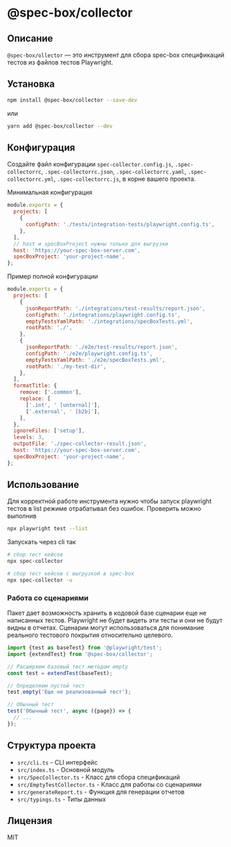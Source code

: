 # @spec-box/collector

## Описание

`@spec-box/ollector` — это инструмент для сбора spec-box спецификаций тестов из файлов тестов Playwright.

## Установка

```bash
npm install @spec-box/collector --save-dev
```

или

```bash
yarn add @spec-box/collector --dev
```

## Конфигурация

Создайте файл конфигурации `spec-collector.config.js`, `.spec-collectorrc`, `.spec-collectorrc.json`, `.spec-collectorrc.yaml`, `.spec-collectorrc.yml`, `.spec-collectorrc.js`, в корне вашего проекта.

Минимальная конфигурация

```javascript
module.exports = {
  projects: [
    {
      configPath: './tests/integration-tests/playwright.config.ts',
    },
  ],
  // host и specBoxProject нужны только для выгрузки
  host: 'https://your-spec-box-server.com',
  specBoxProject: 'your-project-name',
};
```

Пример полной конфигурации

```javascript
module.exports = {
  projects: [
    {
      jsonReportPath: './integrations/test-results/report.json',
      configPath: './integrations/playwright.config.ts',
      emptyTestsYamlPath: './integrations/specBoxTests.yml',
      rootPath: './',
    },
    {
      jsonReportPath: './e2e/test-results/report.json',
      configPath: './e2e/playwright.config.ts',
      emptyTestsYamlPath: './e2e/specBoxTests.yml',
      rootPath: './my-test-dir',
    },
  ],
  formatTitle: {
    remove: ['.common'],
    replace: [
      ['.int', ' [unternal]'],
      ['.external', ' [b2b]'],
    ],
  },
  ignoreFiles: ['setup'],
  levels: 3,
  outputFile: './spec-collector-result.json',
  host: 'https://your-spec-box-server.com',
  specBoxProject: 'your-project-name',
};
```

## Использование

Для корректной работе инструмента нужно чтобы запуск playwright тестов в list режиме отрабатывал без ошибок. Проверить можно выполнив

```bash
npx playwright test --list
```

Запускать через cli так

```bash
# сбор тест кейсов
npx spec-collector

# сбор тест кейсов с выгрузкой в spec-box
npx spec-collector -u
```

### Работа со сценариями

Пакет дает возможность хранить в кодовой базе сценарии еще не написанных тестов. Playwright не будет видеть эти тесты и они не будут видны в отчетах. Сценарии могут использоваться для понимание реального тестового покрытия относительно целевого.

```typescript
import {test as baseTest} from '@playwright/test';
import {extendTest} from '@spec-box/collector';

// Расширяем базовый тест методом empty
const test = extendTest(baseTest);

// Определяем пустой тест
test.empty('Еще не реализованный тест');

// Обычный тест
test('Обычный тест', async ({page}) => {
  // ...
});
```

## Структура проекта

- `src/cli.ts` - CLI интерфейс
- `src/index.ts` - Основной модуль
- `src/SpecCollector.ts` - Класс для сбора спецификаций
- `src/EmptyTestCollector.ts` - Класс для работы со сценариями
- `src/generateReport.ts` - Функция для генерации отчетов
- `src/typings.ts` - Типы данных

## Лицензия

MIT
